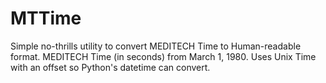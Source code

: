 MTTime
======

Simple no-thrills utility to convert MEDITECH Time to Human-readable format. 
MEDITECH Time (in seconds) from March 1, 1980. Uses Unix Time with an offset so Python's datetime can convert. 
